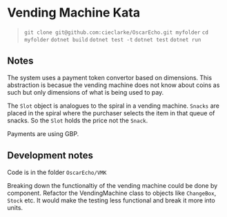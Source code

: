﻿# Vending Machine Kata

>```git clone git@github.com:cieclarke/OscarEcho.git myfolder```
>```cd myfolder```
>```dotnet build```
>```dotnet test -t```
>```dotnet test```
>```dotnet run```

## Notes

The system uses a payment token convertor based on dimensions. This abstraction is becasue the vending machine does not know about coins as such but only dimensions of what is being used to pay.

The `Slot` object is analogues to the spiral in a vending machine. `Snacks` are placed in the spiral where the purchaser selects the item in that queue of snacks. So the `Slot` holds the price not the `Snack`.

Payments are using GBP.

## Development notes

Code is in the folder `OscarEcho/VMK`

Breaking down the functionaltiy of the vending machine could be done by component. Refactor the VendingMachine class to objects like `ChangeBox`, `Stock` etc. It would make the testing less functional and break it more into units.
